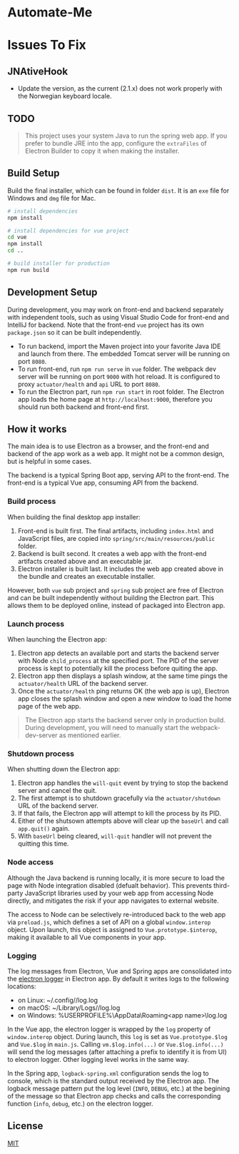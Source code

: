 # Automate-Me

# Issues To Fix
## JNAtiveHook
- Update the version, as the current (2.1.x) does not work properly with the Norwegian keyboard locale.

## TODO
> This project uses your system Java to run the spring web app. If you prefer to bundle JRE into the app, configure the `extraFiles` of Electron Builder to copy it when making the installer.


## Build Setup

Build the final installer, which can be found in folder `dist`. It is an `exe` file for Windows and `dmg` file for Mac.

``` bash
# install dependencies
npm install

# install dependencies for vue project
cd vue
npm install
cd ..

# build installer for production
npm run build
```

## Development Setup

During development, you may work on front-end and backend separately with independent tools, such as using Visual Studio Code for front-end and IntelliJ for backend. Note that the front-end `vue` project has its own `package.json` so it can be built independently.

* To run backend, import the Maven project into your favorite Java IDE and launch from there. The embedded Tomcat server will be running on port `8080`.
* To run front-end, run `npm run serve` in `vue` folder. The webpack dev server will be running on port `9000` with hot reload. It is configured to proxy `actuator/health` and `api` URL to port `8080`.
* To run the Electron part, run `npm run start` in root folder. The Electron app loads the home page at `http://localhost:9000`, therefore you should run both backend and front-end first.

## How it works

The main idea is to use Electron as a browser, and the front-end and backend of the app work as a web app. It might not be a common design, but is helpful in some cases.

The backend is a typical Spring Boot app, serving API to the front-end. The front-end is a typical Vue app, consuming API from the backend. 

### Build process

When building the final desktop app installer:

1. Front-end is built first. The final artifacts, including `index.html` and JavaScript files, are copied into `spring/src/main/resources/public` folder. 
2. Backend is built second. It creates a web app with the front-end artifacts created above and an executable jar.
3. Electron installer is built last. It includes the web app created above in the bundle and creates an executable installer.

However, both `vue` sub project and `spring` sub project are free of Electron and can be built independently without building the Electron part. This allows them to be deployed online, instead of packaged into Electron app.

### Launch process

When launching the Electron app:

1. Electron app detects an available port and starts the backend server with Node `child_process` at the specified port. The PID of the server process is kept to potentially kill the process before quiting the app.
2. Electron app then displays a splash window, at the same time pings the `actuator/health` URL of the backend server.
3. Once the `actuator/health` ping returns OK (the web app is up), Electron app closes the splash window and open a new window to load the home page of the web app.

> The Electron app starts the backend server only in production build. During development, you will need to manually start the webpack-dev-server as mentioned earlier.

### Shutdown process

When shutting down the Electron app:

1. Electron app handles the `will-quit` event by trying to stop the backend server and cancel the quit.
2. The first attempt is to shutdown gracefully via the `actuator/shutdown` URL of the backend server.
3. If that fails, the Electron app will attempt to kill the process by its PID.
4. Either of the shutsown attempts above will clear up the `baseUrl` and call `app.quit()` again.
5. With `baseUrl` being cleared, `will-quit` handler will not prevent the quitting this time.

### Node access

Although the Java backend is running locally, it is more secure to load the page with Node integration disabled (defualt behavior). This prevents third-party JavaScript libraries used by your web app from accessing Node directly, and mitigates the risk if your app navigates to external website.

The access to Node can be selectively re-introduced back to the web app via `preload.js`, which defines a set of API on a global `window.interop` object. Upon launch, this object is assigned to `Vue.prototype.$interop`, making it available to all Vue components in your app. 

### Logging

The log messages from Electron, Vue and Spring apps are consolidated into the [electron logger](https://www.npmjs.com/package/electron-log) in Electron app. By default it writes logs to the following locations:

* on Linux: ~/.config/<app name>/log.log
* on macOS: ~/Library/Logs/<app name>/log.log
* on Windows: %USERPROFILE%\AppData\Roaming\<app name>\log.log

In the Vue app, the electron logger is wrapped by the `log` property of `window.interop` object. During launch, this `log` is set as `Vue.prototype.$log` and `Vue.$log` in `main.js`. Calling `vm.$log.info(...)` or `Vue.$log.info(...)` will send the log messages (after attaching a prefix to identify it is from UI) to electron logger. Other logging level works in the same way.

In the Spring app, `logback-spring.xml` configuration sends the log to console, which is the standard output received by the Electron app. The logback message pattern put the log level (`INFO`, `DEBUG`, etc.) at the begining of the message so that Electron app checks and calls the corresponding function (`info`, `debug`, etc.) on the electron logger.

## License

[MIT](LICENSE)